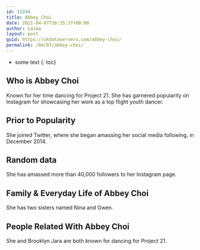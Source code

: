 ```yaml
---
id: 15244
title: Abbey Choi
date: 2021-04-07T16:25:27+00:00
author: Laima
layout: post
guid: https://ukdataservers.com/abbey-choi/
permalink: /04/07/abbey-choi/
---
```


* some text
{: toc}


## Who is Abbey Choi
                  
                  
                  
Known for her time dancing for Project 21. She has garnered popularity on Instagram for showcasing her work as a top flight youth dancer. 
                  
              
            
              
            
                
                
                
## Prior to Popularity
                  
                  
                  
She joined Twitter, where she began amassing her social media following, in December 2014. 
                  
              
            
              
            
                
                
                
## Random data
                  
                  
                  
She has amassed more than 40,000 followers to her Instagram page. 
                  
              
            
              
            
                
                
                
## Family & Everyday Life of Abbey Choi
                  
                  
                  
She has two sisters named Nina and Gwen. 
                  
              
            
              
            
                
                
                
## People Related With Abbey Choi
                  
                  
                  
She and Brooklyn Jara are both known for dancing for Project 21. 
                  
              
            
              
            
                
              
            
              
              
            
            
              
            
          
          
          